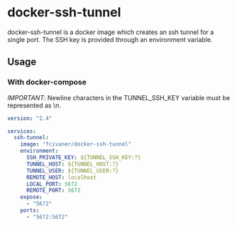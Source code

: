 # docker-ssh-tunnel

docker-ssh-tunnel is a docker image which creates an ssh tunnel for a single port. The SSH key is provided through an environment variable.

## Usage

### With docker-compose

_IMPORTANT_: Newline characters in the TUNNEL_SSH_KEY variable must be represented as \n.

```yaml
version: "2.4"

services:
  ssh-tunnel:
    image: "fcivaner/docker-ssh-tunnel"
    environment:
      SSH_PRIVATE_KEY: ${TUNNEL_SSH_KEY:?}
      TUNNEL_HOST: ${TUNNEL_HOST:?}
      TUNNEL_USER: ${TUNNEL_USER:?}
      REMOTE_HOST: localhost
      LOCAL_PORT: 5672
      REMOTE_PORT: 5672
    expose:
      - "5672"
    ports:
      - "5672:5672"
```
